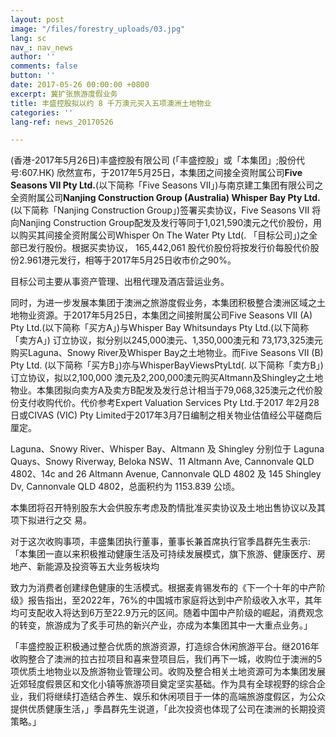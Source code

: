 ```yaml
---
layout: post
image: "/files/forestry_uploads/03.jpg"
lang: sc
nav_: nav_news
author: ''
comments: false
button: ''
date: 2017-05-26 00:00:00 +0800
excerpt: 冀扩张旅游度假业务
title: 丰盛控股拟以约 8 千万澳元买入五项澳洲土地物业
categories: ''
lang-ref: news_20170526

---
```

(香港-2017年5月26日)丰盛控股有限公司 (「丰盛控股」或「本集团」;股份代号:607.HK) 欣然宣布，于2017年5月25日，本集团之间接全资附属公司**Five Seasons VII Pty Ltd.**(以下简称「Five Seasons VII」)与南京建工集团有限公司之全资附属公司**Nanjing Construction Group (Australia) Whisper Bay Pty Ltd.**(以下简称「Nanjing Construction Group」)签署买卖协议，Five Seasons VII 将向Nanjing Construction Group配发及发行等同于1,021,590澳元之代价股份，用以购买其间接全资附属公司Whisper On The Water Pty Ltd(. 「目标公司」)之全部已发行股份。根据买卖协议， 165,442,061 股代价股份将按发行价每股代价股份2.961港元发行，相等于2017年5月25日收市价之90%。

目标公司主要从事资产管理、出租代理及酒店营运业务。

同时，为进一步发展本集团于澳洲之旅游度假业务，本集团积极整合澳洲区域之土地物业资源。于2017年5月25日，本集团之间接附属公司Five Seasons VII (A) Pty Ltd.(以下简称「买方A」)与Whisper Bay Whitsundays Pty Ltd.(以下简称「卖方A」) 订立协议，拟分别以245,000澳元、1,350,000澳元和 73,173,325澳元购买Laguna、Snowy River及Whisper Bay之土地物业。而Five Seasons VII (B) Pty Ltd. (以下简称「买方B」)亦与WhisperBayViewsPtyLtd(. 以下简称「卖方B」)订立协议，拟以2,100,000 澳元及2,200,000澳元购买Altmann及Shingley之土地物业。本集团拟向卖方A及卖方B配发及发行总计相当于79,068,325澳元之代价股份支付收购代价。代价参考Expert Valuation Services Pty Ltd.于2017 年2月28日或CIVAS (VIC) Pty Limited于2017年3月7日编制之相关物业估值经公平磋商后厘定。

Laguna、Snowy River、Whisper Bay、Altmann 及 Shingley 分别位于 Laguna Quays、Snowy Riverway, Beloka NSW、11 Altmann Ave, Cannonvale QLD 4802、14c and 26 Altmann Avenue, Cannonvale QLD 4802 及 145 Shingley Dv, Cannonvale QLD 4802，总面积约为 1153.839 公顷。

本集团将召开特别股东大会供股东考虑及酌情批准买卖协议及土地出售协议以及其项下拟进行之交 易。

对于这次收购事项，丰盛集团执行董事，董事长兼首席执行官季昌群先生表示:「本集团一直以来积极推动健康生活及可持续发展模式，旗下旅游、健康医疗、房地产、新能源及投资等五大业务板块均

致力为消费者创建绿色健康的生活模式。根据麦肯锡发布的《下一个十年的中产阶级》报告指出，至2022年，76%的中国城市家庭将达到中产阶级收入水平，其年均可支配收入将达到6万至22.9万元的区间。随着中国中产阶级的崛起，消费观念的转变，旅游成为了炙手可热的新兴产业，亦成为本集团其中一大重点业务。」

「丰盛控股正积极通过整合优质的旅游资源，打造综合休闲旅游平台。继2016年收购整合了澳洲的拉古拉项目和喜来登项目后，我们再下一城，收购位于澳洲的5项优质土地物业以及旅游物业管理公司。收购及整合相关土地资源可为本集团发展近郊轻度假景区和文化小镇等旅游项目奠定坚实基础。作为具有全球视野的综合企业，我们将继续打造结合养生、娱乐和休闲项目于一体的高端旅游度假区，为公众提供优质健康生活，」季昌群先生说道，「此次投资也体现了公司在澳洲的长期投资策略。」
